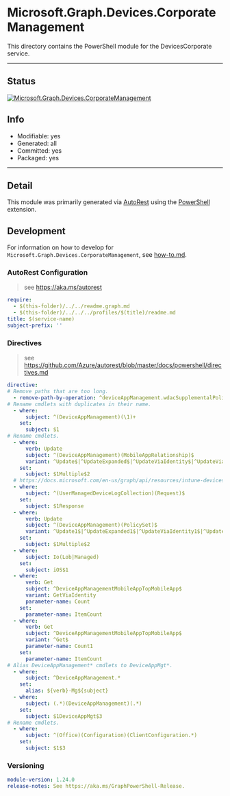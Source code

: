 <!-- region Generated -->
# Microsoft.Graph.Devices.CorporateManagement
This directory contains the PowerShell module for the DevicesCorporate service.

---
## Status
[![Microsoft.Graph.Devices.CorporateManagement](https://img.shields.io/powershellgallery/v/Microsoft.Graph.Devices.CorporateManagement.svg?style=flat-square&label=Microsoft.Graph.Devices.CorporateManagement "Microsoft.Graph.Devices.CorporateManagement")](https://www.powershellgallery.com/packages/Microsoft.Graph.Devices.CorporateManagement/)

## Info
- Modifiable: yes
- Generated: all
- Committed: yes
- Packaged: yes

---
## Detail
This module was primarily generated via [AutoRest](https://github.com/Azure/autorest) using the [PowerShell](https://github.com/Azure/autorest.powershell) extension.

## Development
For information on how to develop for `Microsoft.Graph.Devices.CorporateManagement`, see [how-to.md](how-to.md).
<!-- endregion -->

### AutoRest Configuration

> see https://aka.ms/autorest

``` yaml
require:
  - $(this-folder)/../../readme.graph.md
  - $(this-folder)/../../../profiles/$(title)/readme.md
title: $(service-name)
subject-prefix: ''
```

### Directives

> see https://github.com/Azure/autorest/blob/master/docs/powershell/directives.md

``` yaml
directive:
# Remove paths that are too long.
  - remove-path-by-operation: ^deviceAppManagement.wdacSupplementalPolicies.deviceStatuses.*$|^deviceManagement.deviceHealthScripts.deviceRunStates.managedDevice_deleteUserFromSharedAppleDevice|^deviceAppManagement.mobileApps.userStatuses.deviceStatuses.app.microsoft.graph.iosVppApp_.*$|^deviceAppManagement.managedAppRegistrations.(appliedPolicies|Intendedpolicies).microsoft.graph.*_.*$
# Rename cmdlets with duplicates in their name.
  - where:
      subject: ^(DeviceAppManagement)(\1)+
    set:
      subject: $1
# Rename cmdlets.
  - where:
      verb: Update
      subject: ^(DeviceAppManagement)(MobileAppRelationship)$
      variant: ^Update$|^UpdateExpanded$|^UpdateViaIdentity$|^UpdateViaIdentityExpanded$
    set:
      subject: $1Multiple$2
  # https://docs.microsoft.com/en-us/graph/api/resources/intune-devices-devicelogcollectionresponse?view=graph-rest-beta
  - where:
      subject: ^(UserManagedDeviceLogCollection)(Request)$
    set:
      subject: $1Response
  - where:
      verb: Update
      subject: ^(DeviceAppManagement)(PolicySet)$
      variant: ^Update1$|^UpdateExpanded1$|^UpdateViaIdentity1$|^UpdateViaIdentityExpanded1$
    set:
      subject: $1Multiple$2
  - where:
      subject: Io(Lob|Managed)
    set:
      subject: iOS$1
  - where:
      verb: Get
      subject: ^DeviceAppManagementMobileAppTopMobileApp$
      variant: GetViaIdentity
      parameter-name: Count
    set:
      parameter-name: ItemCount
  - where:
      verb: Get
      subject: ^DeviceAppManagementMobileAppTopMobileApp$
      variant: ^Get$
      parameter-name: Count1
    set:
      parameter-name: ItemCount
# Alias DeviceAppManagement* cmdlets to DeviceAppMgt*.
  - where:
      subject: ^DeviceAppManagement.*
    set:
      alias: ${verb}-Mg${subject}
  - where:
      subject: (.*)(DeviceAppManagement)(.*)
    set:
      subject: $1DeviceAppMgt$3
# Rename cmdlets.
  - where:
      subject: ^(Office)(Configuration)(ClientConfiguration.*)
    set:
      subject: $1$3
```
### Versioning

``` yaml
module-version: 1.24.0
release-notes: See https://aka.ms/GraphPowerShell-Release.
```

